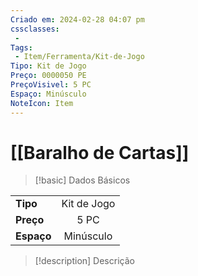 ```yaml
---
Criado em: 2024-02-28 04:07 pm
cssclasses:
 - 
Tags:
 - Item/Ferramenta/Kit-de-Jogo
Tipo: Kit de Jogo
Preço: 0000050 PE
PreçoVisivel: 5 PC
Espaço: Minúsculo
NoteIcon: Item
---
```

# [[Baralho de Cartas]]

> [!basic] Dados Básicos
> 
|            |     |
| ---------- |:---:|
| **Tipo**   |   Kit de Jogo   |
| **Preço**  |  5 PC   |
| **Espaço** |  Minúsculo   |
>
 
> [!description] Descrição
> 
>
